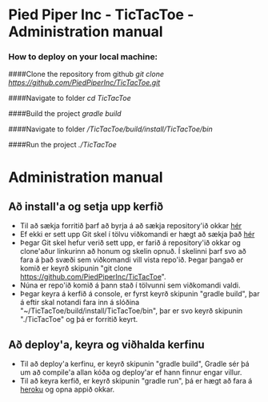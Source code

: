 # Pied Piper Inc - TicTacToe - Administration manual
 
### How to deploy on your local machine:
 
####Clone the repository from github
 *git clone https://github.com/PiedPiperInc/TicTacToe.git*
  
####Navigate to folder
  *cd TicTacToe*
  
####Build the project
  *gradle build*
  
####Navigate to folder
  */TicTacToe/build/install/TicTacToe/bin*

####Run the project
  *./TicTacToe*

# Administration manual

## Að install'a og setja upp kerfið

 - Til að sækja forritið þarf að byrja á að sækja repository'ið okkar [hér](https://github.com/PiedPiperInc/TicTacToe)
 - Ef ekki er sett upp Git skel í tölvu viðkomandi er hægt að sækja það [hér](https://git-scm.com/downloads)
 - Þegar Git skel hefur verið sett upp, er farið á repository'ið okkar og clone'aður linkurinn að honum og skelin opnuð. Í skelinni þarf svo að fara á það svæði sem viðkomandi vill vista repo'ið. Þegar þangað er komið er keyrð skipunin "git clone https://github.com/PiedPiperInc/TicTacToe".
 - Núna er repo'ið komið á þann stað í tölvunni sem viðkomandi valdi.
 - Þegar keyra á kerfið á console, er fyrst keyrð skipunin "gradle build", þar á eftir skal notandi fara inn á slóðina "~/TicTacToe/build/install/TicTacToe/bin", þar er svo keyrð skipunin "./TicTacToe" og þá er forritið keyrt.
 
## Að deploy'a, keyra og viðhalda kerfinu

 - Til að deploy'a kerfinu, er keyrð skipunin "gradle build", Gradle sér þá um að compile'a allan kóða og deploy'ar ef hann finnur engar villur.
 - Til að keyra kerfið, er keyrð skipunin "gradle run", þá er hægt að fara á [heroku](https://dashboard.heroku.com/apps/safe-inlet-50535) og opna appið okkar.
